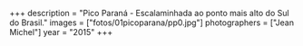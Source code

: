 +++
description = "Pico Paraná - Escalaminhada ao ponto mais alto do Sul do Brasil."
images = ["fotos/01picoparana/pp0.jpg"]
photographers = ["Jean Michel"]
year = "2015"
+++
